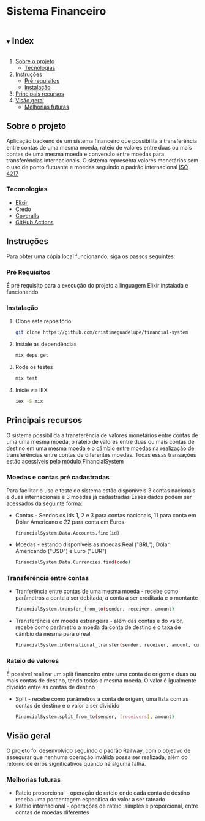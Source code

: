 # Sistema Financeiro

<details open="open">
  <summary><h2 style="display: inline-block">Index</h2></summary>
  <ol>
    <li>
      <a href="#about-the-project">Sobre o projeto</a>
      <ul>
        <li><a href="#built-with">Tecnologias</a></li>
      </ul>
    </li>
    <li>
      <a href="#getting-started">Instruções</a>
      <ul>
        <li><a href="#prerequisites">Pré requisitos</a></li>
        <li><a href="#installation">Instalação</a></li>
      </ul>
    </li>
    <li><a href="#usage">Principais recursos</a></li>
    <li>
      <a href="#overview">Visão geral</a>
      <ul>
        <li><a href="#roadmap">Melhorias futuras</a></li>
      </ul>
    </li>
  </ol>
</details>


## Sobre o projeto

Aplicação backend de um sistema financeiro que possibilita a transferência entre contas de uma mesma moeda, rateio de valores entre duas ou mais contas de uma mesma moeda e conversão entre moedas para transferências internacionais.
O sistema representa valores monetários sem o uso de ponto flutuante e moedas seguindo o padrão internacional [ISO 4217](https://pt.wikipedia.org/wiki/ISO_4217)


### Teconologias

* [Elixir](https://elixir-lang.org)
* [Credo](https://hex.pm/packages/credo)
* [Coveralls](https://coveralls.io)
* [GitHub Actions](https://github.com/features/actions)


## Instruções

Para obter uma cópia local funcionando, siga os passos seguintes:

### Pré Requisitos

É pré requisito para a execução do projeto a linguagem Elixir instalada e funcionando

### Instalação

1. Clone este repositório
   ```sh
   git clone https://github.com/cristineguadelupe/financial-system
   ```
2. Instale as dependências
   ```sh
   mix deps.get
   ```
3. Rode os testes
    ```sh
    mix test
    ```
4. Inicie via IEX
    ```sh
    iex -S mix
    ```


## Principais recursos
O sistema possibilida a transferência de valores monetários entre contas de uma uma mesma moeda, o rateio de valores entre duas ou mais contas de destino em uma mesma moeda e o câmbio entre moedas na realização de transferências entre contas de diferentes moedas.
Todas essas transações estão acessíveis pelo módulo FinancialSystem

### Moedas e contas pré cadastradas
Para facilitar o uso e teste do sistema estão disponíveis 3 contas nacionais e duas internacionais e 3 moedas já cadastradas
Esses dados podem ser acessados da seguinte forma:

* Contas - Sendos os ids 1, 2 e 3 para contas nacionais, 11 para conta em Dólar Americano e 22 para conta em Euros
    ```
    FinancialSystem.Data.Accounts.find(id)
    ```

* Moedas - estando disponíveis as moedas Real ("BRL"), Dólar Americando ("USD") e Euro ("EUR")
    ```sh
    FinancialSystem.Data.Currencies.find(code)
    ```

### Transferência entre contas

* Tranferência entre contas de uma mesma moeda - recebe como parâmetros a conta a ser debitada, a conta a ser creditada e o montante
    ```sh
    FinancialSystem.transfer_from_to(sender, receiver, amount)
    ```

* Transferência em moeda estrangeira - além das contas e do valor, recebe como parâmetro a moeda da conta de destino e o taxa de câmbio da mesma para o real
    ```sh
    FinancialSystem.international_transfer(sender, receiver, amount, currency, rate)
    ```

### Rateio de valores
É possivel realizar um split financeiro entre uma conta de origem e duas ou mais contas de destino, tendo todas a mesma moeda. O valor é igualmente dividido entre as contas de destino

* Split - recebe como parâmetros a conta de origem, uma lista com as contas de destino e o valor a ser dividido
    ```sh
    FinancialSystem.split_from_to(sender, [receivers], amount)
    ```

## Visão geral
O projeto foi desenvolvido seguindo o padrão Railway, com o objetivo de assegurar que nenhuma operação inválida possa ser realizada, além do retorno de erros significativos quando há alguma falha.

### Melhorias futuras

* Rateio proporcional - operação de rateio onde cada conta de destino receba uma porcentagem específica do valor a ser rateado
* Rateio internacional - operações de rateio, simples e proporcional, entre contas de moedas diferentes